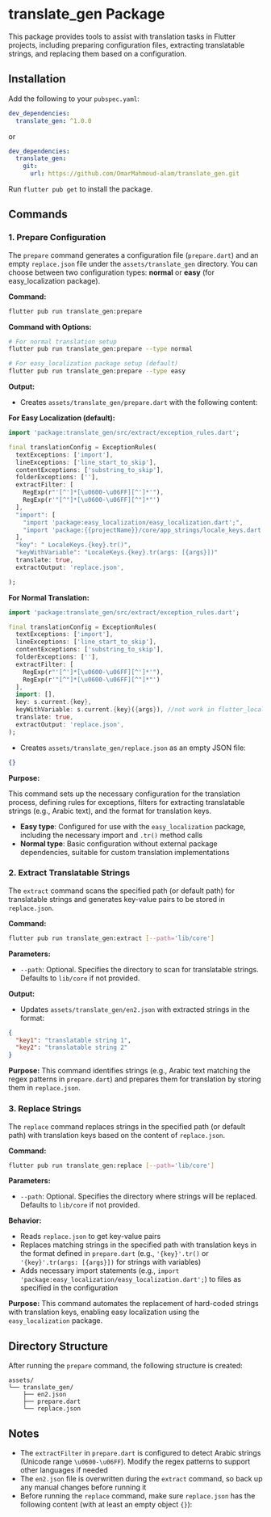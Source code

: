 # translate_gen Package

This package provides tools to assist with translation tasks in Flutter projects, including preparing configuration files, extracting translatable strings, and replacing them based on a configuration.

## Installation

Add the following to your `pubspec.yaml`:

```yaml
dev_dependencies:
  translate_gen: ^1.0.0
```
or 

```yaml
dev_dependencies:
  translate_gen:
    git:
      url: https://github.com/OmarMahmoud-alam/translate_gen.git
```
Run `flutter pub get` to install the package.

## Commands

### 1. Prepare Configuration 

The `prepare` command generates a configuration file (`prepare.dart`) and an empty `replace.json` file under the `assets/translate_gen` directory. You can choose between two configuration types: **normal** or **easy** (for easy_localization package).

**Command:** 

```bash
flutter pub run translate_gen:prepare
```

**Command with Options:**

```bash
# For normal translation setup
flutter pub run translate_gen:prepare --type normal

# For easy_localization package setup (default)
flutter pub run translate_gen:prepare --type easy
```

**Output:** 

- Creates `assets/translate_gen/prepare.dart` with the following content:

**For Easy Localization (default):**
```dart
import 'package:translate_gen/src/extract/exception_rules.dart';

final translationConfig = ExceptionRules(
  textExceptions: ['import'],
  lineExceptions: ['line_start_to_skip'],
  contentExceptions: ['substring_to_skip'],
  folderExceptions: [''],
  extractFilter: [
    RegExp(r"'[^']*[\u0600-\u06FF][^']*'"),
    RegExp(r'"[^"]*[\u0600-\u06FF][^"]*"')
  ],
  "import": [
    "import 'package:easy_localization/easy_localization.dart';",
    "import 'package:{{projectName}}/core/app_strings/locale_keys.dart';"
  ],
  "key": " LocaleKeys.{key}.tr()",
  "keyWithVariable": "LocaleKeys.{key}.tr(args: [{args}])"
  translate: true,
  extractOutput: 'replace.json',

);
```

**For Normal Translation:**
```dart
import 'package:translate_gen/src/extract/exception_rules.dart';

final translationConfig = ExceptionRules(
  textExceptions: ['import'],
  lineExceptions: ['line_start_to_skip'],
  contentExceptions: ['substring_to_skip'],
  folderExceptions: [''],
  extractFilter: [
    RegExp(r"'[^']*[\u0600-\u06FF][^']*'"),
    RegExp(r'"[^"]*[\u0600-\u06FF][^"]*"')
  ],
  import: [],
  key: s.current.{key},
  keyWithVariable: s.current.{key}({args}), //not work in flutter_localization only in easy_localization
  translate: true,
  extractOutput: 'replace.json',
);
```

- Creates `assets/translate_gen/replace.json` as an empty JSON file: 

```json
{}
```

**Purpose:** 

This command sets up the necessary configuration for the translation process, defining rules for exceptions, filters for extracting translatable strings (e.g., Arabic text), and the format for translation keys. 

- **Easy type**: Configured for use with the `easy_localization` package, including the necessary import and `.tr()` method calls
- **Normal type**: Basic configuration without external package dependencies, suitable for custom translation implementations
### 2. Extract Translatable Strings

The `extract` command scans the specified path (or default path) for translatable strings and generates key-value pairs to be stored in `replace.json`.

**Command:**
```bash
flutter pub run translate_gen:extract [--path='lib/core']
```

**Parameters:**
- `--path`: Optional. Specifies the directory to scan for translatable strings. Defaults to `lib/core` if not provided.

**Output:**
- Updates `assets/translate_gen/en2.json` with extracted strings in the format:

```json
{
  "key1": "translatable string 1",
  "key2": "translatable string 2"
}
```

**Purpose:** This command identifies strings (e.g., Arabic text matching the regex patterns in `prepare.dart`) and prepares them for translation by storing them in `replace.json`.

### 3. Replace Strings

The `replace` command replaces strings in the specified path (or default path) with translation keys based on the content of `replace.json`.

**Command:**
```bash
flutter pub run translate_gen:replace [--path='lib/core']
```

**Parameters:**
- `--path`: Optional. Specifies the directory where strings will be replaced. Defaults to `lib/core` if not provided.

**Behavior:**
- Reads `replace.json` to get key-value pairs
- Replaces matching strings in the specified path with translation keys in the format defined in `prepare.dart` (e.g., `'{key}'.tr()` or `'{key}'.tr(args: [{args}])` for strings with variables)
- Adds necessary import statements (e.g., `import 'package:easy_localization/easy_localization.dart';`) to files as specified in the configuration

**Purpose:** This command automates the replacement of hard-coded strings with translation keys, enabling easy localization using the `easy_localization` package.

## Directory Structure

After running the `prepare` command, the following structure is created:

```
assets/
└── translate_gen/
    ├── en2.json
    ├── prepare.dart
    └── replace.json
```

## Notes

- The `extractFilter` in `prepare.dart` is configured to detect Arabic strings (Unicode range `\u0600-\u06FF`). Modify the regex patterns to support other languages if needed
- The `en2.json` file is overwritten during the `extract` command, so back up any manual changes before running it
- Before running the `replace` command, make sure `replace.json` has the following content (with at least an empty object `{}`):